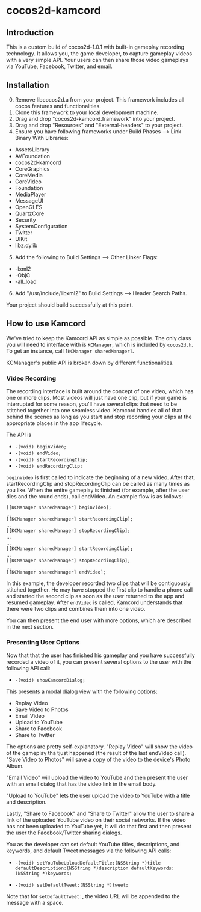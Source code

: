 cocos2d-kamcord
===============

Introduction
------------

This is a custom build of cocos2d-1.0.1 with built-in gameplay recording technology.
It allows you, the game developer, to capture gameplay videos with a very simple API.
Your users can then share those video gameplays via YouTube, Facebook, Twitter, and email.


Installation
------------

0. Remove libcocos2d.a from your project. This framework includes all cocos features and functionalities.
1. Clone this framework to your local development machine.
2. Drag and drop "cocos2d-kamcord.framework" into your project.
3. Drag and drop "Resources" and "External-headers" to your project.
4. Ensure you have following frameworks under Build Phases --> Link Binary With Libraries:

* AssetsLibrary
* AVFoundation
* cocos2d-kamcord
* CoreGraphics
* CoreMedia
* CoreVideo
* Foundation
* MediaPlayer
* MessageUI
* OpenGLES
* QuartzCore
* Security
* SystemConfiguration
* Twitter
* UIKit
* libz.dylib

5. Add the following to Build Settings --> Other Linker Flags:

* -lxml2
* -ObjC
* -all_load

6. Add "/usr/include/libxml2" to Build Settings --> Header Search Paths.

Your project should build successfully at this point.

How to use Kamcord
------------------

We've tried to keep the Kamcord API as simple as possible. The only class you will need to interface with is `KCManager`, which is included by `cocos2d.h`. To get an instance, call `[KCManager sharedManager]`.

KCManager's public API is broken down by different functionalities.

### Video Recording

The recording interface is built around the concept of one video, which has one or more clips. Most videos will just have one clip, but if your game is interrupted for some reason, you'll have several clips that need to be stitched together into one seamless video. Kamcord handles all of that behind the scenes as long as you start and stop recording your clips at the appropriate places in the app lifecycle.

The API is

* `-(void) beginVideo;`
* `-(void) endVideo;`
* `-(void) startRecordingClip;`
* `-(void) endRecordingClip;`

`beginVideo` is first called to indicate the beginning of a new video. After that, startRecordingClip and stopRecordingClip can be called as many times as you like. When the entire gameplay is finished (for example, after the user dies and the round ends), call endVideo. An example flow is as follows:

`[[KCManager sharedManager] beginVideo];`  
...  
`[[KCManager sharedManager] startRecordingClip];`  
...  
`[[KCManager sharedManager] stopRecordingClip];`  
...  
...  
`[[KCManager sharedManager] startRecordingClip];`  
...  
`[[KCManager sharedManager] stopRecordingClip];`  
...  
`[[KCManager sharedManager] endVideo];`  

In this example, the developer recorded two clips that will be contiguously stitched together. He may have stopped the first clip to handle a phone call and started the second clip as soon as the user returned to the app and resumed gameplay. After `endVideo` is called, Kamcord understands that there were two clips and combines them into one video.

You can then present the end user with more options, which are described in the next section.


### Presenting User Options

Now that that the user has finished his gameplay and you have successfully recorded a video of it, you can present several options to the user with the following API call:

* `-(void) showKamcordDialog;`

This presents a modal dialog view with the following options:

* Replay Video
* Save Video to Photos
* Email Video
* Upload to YouTube
* Share to Facebook
* Share to Twitter

The options are pretty self-explanatory. "Replay Video" will show the video of the gameplay tha tjust happened (the result of the last endVideo call). "Save Video to Photos" will save a copy of the video to the device's Photo Album.

"Email Video" will upload the video to YouTube and then present the user with an email dialog that has the video link in the email body.

"Upload to YouTube" lets the user upload the video to YouTube with a title and description.

Lastly, "Share to Facebook" and "Share to Twitter" allow the user to share a link of the uploaded YouTube video on their social networks. If the video has not been uploaded to YouTube yet, it will do that first and then present the user the Facebook/Twitter sharing dialogs.

You as the developer can set default YouTube titles, descriptions, and keywords, and default Tweet messages via the following API calls:

* `-(void) setYouTubeUploadDefaultTitle:(NSString *)title defaultDescription:(NSString *)description defaultKeywords:(NSString *)keywords;`

* `-(void) setDefaultTweet:(NSString *)tweet;`

Note that for `setDefaultTweet:`, the video URL will be appended to the message with a space.

